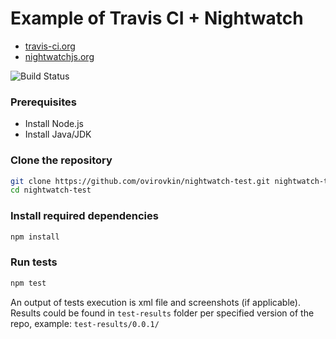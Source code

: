# Example of Travis CI + Nightwatch

* [travis-ci.org](https://travis-ci.org/)
* [nightwatchjs.org](http://nightwatchjs.org/)

![Build Status](https://travis-ci.org/ovirovkin/nightwatch-test.svg)

### Prerequisites
* Install Node.js
* Install Java/JDK 

### Clone the repository

```sh
git clone https://github.com/ovirovkin/nightwatch-test.git nightwatch-test
cd nightwatch-test
```

### Install required dependencies

```sh
npm install
```

### Run tests

```sh
npm test
```

An output of tests execution is xml file and screenshots (if applicable). Results could be found in `test-results` folder per specified version of the repo, example: `test-results/0.0.1/` 
